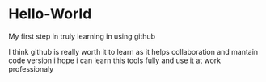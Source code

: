 # Hello-World
My first step in truly learning in using github

I think github is really worth it to learn as it helps collaboration and mantain code version
i hope i can learn this tools fully and use it at work professionaly
